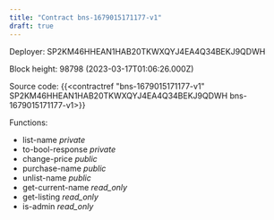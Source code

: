 ```yaml
---
title: "Contract bns-1679015171177-v1"
draft: true
---
```

Deployer: SP2KM46HHEAN1HAB20TKWXQYJ4EA4Q34BEKJ9QDWH


 



Block height: 98798 (2023-03-17T01:06:26.000Z)

Source code: {{<contractref "bns-1679015171177-v1" SP2KM46HHEAN1HAB20TKWXQYJ4EA4Q34BEKJ9QDWH bns-1679015171177-v1>}}

Functions:

* list-name _private_
* to-bool-response _private_
* change-price _public_
* purchase-name _public_
* unlist-name _public_
* get-current-name _read_only_
* get-listing _read_only_
* is-admin _read_only_
